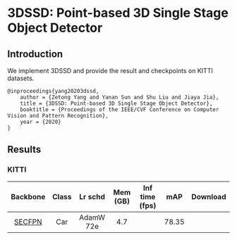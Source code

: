 # 3DSSD: Point-based 3D Single Stage Object Detector

## Introduction
We implement 3DSSD and provide the result and checkpoints on KITTI datasets.
```
@inproceedings{yang20203dssd,
    author = {Zetong Yang and Yanan Sun and Shu Liu and Jiaya Jia},
    title = {3DSSD: Point-based 3D Single Stage Object Detector},
    booktitle = {Proceedings of the IEEE/CVF Conference on Computer Vision and Pattern Recognition},
    year = {2020}
}
```

## Results

### KITTI
|  Backbone   |Class| Lr schd | Mem (GB) | Inf time (fps) | mAP |Download |
| :---------: | :-----: | :------: | :------------: | :----: |:----: | :------: |
|    [SECFPN](./3dssd_kitti-3d-car.py)| Car |AdamW 72e|4.7||78.35||
